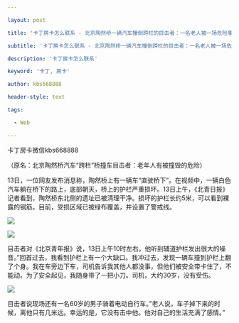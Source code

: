 ---
layout: post
title: '卡丁房卡怎么联系 - 北京陶然桥一辆汽车撞倒跨栏的目击者：一名老人被一场危险事故击中'
subtitle: '卡丁房卡怎么联系 - 北京陶然桥一辆汽车撞倒跨栏的目击者：一名老人被一场危险事故击中'
description: '卡丁房卡怎么联系'
keyword: '卡丁, 房卡'
author: kbs668888
header-style: text
tags:
  - Web
---
卡丁房卡微信kbs668888

（原名：北京陶然桥汽车“跨栏”桥撞车目击者：老年人有被撞毁的危险）

13日，一位网友发布消息称，陶然桥上有一辆车“直驶桥下”。在视频中，一辆白色汽车躺在桥下的路上，底部朝天，桥上的护栏严重损坏。13日上午，《北青日报》记者看到，陶然桥东北侧的遗址已被清理干净。损坏的护栏长约5米，可以看到裸露的钢筋。目前，受损区域已被绿布覆盖，并设置了警戒线。

![](http://dingyue.ws.126.net/JChdayKiOFqUcPbBG4Qh9zAqUQmKexQjkuHkUNyp5Pkzw1555133037444compressflag.jpg)

![](http://dingyue.ws.126.net/wLmYQVQdOeBgGS=7vy4VggvJexbagscHcZ3ydliPR1w9P1555133037447compressflag.jpg)

目击者对《北京青年报》说，13日上午10时左右，他听到辅道护栏发出很大的噪音。”回首过去，我看到护栏上有一个大缺口。我冲过去，发现一辆车撞到护栏上翻了个身。我在车旁边下车，司机告诉我其他人都没事，但他们被安全带卡住了，不能动。为了安全起见，我随身带了一把小刀。司机，大约30岁，没有受伤。

![](http://dingyue.ws.126.net/GyR8dhggcLskIKgx0=up5Q5p5uAwGWMIeEIIJf4y39D=u1555133037447compressflag.jpg)

目击者说现场还有一名60岁的男子骑着电动自行车。”老人说，车子掉下来的时候，离他只有几米远。幸运的是，它没有击中他。他对自己的生活充满了感情。”

